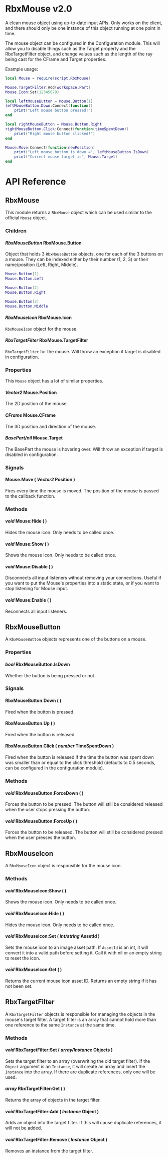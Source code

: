 # RbxMouse v2.0
A clean mouse object using up-to-date input APIs. Only works on the client, and there should only be one instance of this object running at one point in time.

The mouse object can be configured in the Configuration module. This will allow you to disable things such as the Target property and the RbxTargetFilter object, and change values such as the length of the ray being cast for the CFrame and Target properties.

Example usage:

```lua
local Mouse = require(script.RbxMouse)

Mouse.TargetFilter:Add(workspace.Part)
Mouse.Icon:Set(12345678)

local leftMouseButton = Mouse.Button[1]
leftMouseButton.Down:Connect(function()
    print("Left mouse button pressed!")
end

local rightMouseButton = Mouse.Button.Right
rightMouseButton.Click:Connect(function(timeSpentDown))
    print("Right mouse button clicked!")
end

Mouse.Move:Connect(function(newPosition)
    print("Left mouse button is down =", leftMouseButton.IsDown)
    print("Current mouse target is", Mouse.Target)
end
```

# API Reference
## RbxMouse
This module returns a `RbxMouse` object which can be used similar to the official `Mouse` object.

### Children
#### *RbxMouseButton* RbxMouse.Button
Object that holds 3 `RbxMouseButton` objects, one for each of the 3 buttons on a mouse.
They can be indexed either by their number (1, 2, 3) or their name/position (Left, Right, Middle).

```lua
Mouse.Button[1]
Mouse.Button.Left

Mouse.Button[2]
Mouse.Button.Right

Mouse.Button[3]
Mouse.Button.Middle
```

#### *RbxMouseIcon* RbxMouse.Icon
`RbxMouseIcon` object for the mouse.

#### *RbxTargetFilter* RbxMouse.TargetFilter
`RbxTargetFilter` for the mouse. Will throw an exception if target is disabled in configuration.

### Properties
This `Mouse` object has a lot of similar properties.

#### *Vector2* Mouse.Position
The 2D position of the mouse.

#### *CFrame* Mouse.CFrame
The 3D position and direction of the mouse.

#### *BasePart/nil* Mouse.Target
The BasePart the mouse is hovering over. Will throw an exception if target is disabled in configuration.

### Signals
#### Mouse.Move ( *Vector2* Position )
Fires every time the mouse is moved. The position of the mouse is passed to the callback function.

### Methods
#### *void* Mouse:Hide ( )
Hides the mouse icon. Only needs to be called once.

#### *void* Mouse:Show ( )
Shows the mouse icon. Only needs to be called once.

#### *void* Mouse:Disable ( )
Disconnects all input listeners without removing your connections. Useful if you want to put the Mouse's properties into a static state, or if you want to stop listening for Mouse input.

#### *void* Mouse:Enable ( )
Reconnects all input listeners.

## RbxMouseButton
A `RbxMouseButton` objects represents one of the buttons on a mouse.

### Properties
#### *bool* RbxMouseButton.IsDown
Whether the button is being pressed or not.

### Signals
#### RbxMouseButton.Down ( )
Fired when the button is pressed.

#### RbxMouseButton.Up ( )
Fired when the button is released.

#### RbxMouseButton.Click ( *number* TimeSpentDown )
Fired when the button is released if the time the button was spent down was smaller than or equal to the click threshold (defaults to 0.5 seconds, can be configured in the configuration module).

### Methods
#### *void* RbxMouseButton:ForceDown ( )
Forces the button to be pressed. The button will still be considered released when the user stops pressing the button.

#### *void* RbxMouseButton:ForceUp ( )
Forces the button to be released. The button will still be considered pressed when the user presses the button.

## RbxMouseIcon
A `RbxMouseIcon` object is responsible for the mouse icon.

### Methods
#### *void* RbxMouseIcon:Show ( )
Shows the mouse icon. Only needs to be called once.

#### *void* RbxMouseIcon:Hide ( )
Hides the mouse icon. Only needs to be called once.

#### *void* RbxMouseIcon:Set ( *int/string* AssetId )
Sets the mouse icon to an image asset path. If `AssetId` is an int, it will convert it into a valid path before setting it. Call it with nil or an empty string to reset the icon.

#### *void* RbxMouseIcon:Get ( )
Returns the current mouse icon asset ID. Returns an empty string if it has not been set.

## RbxTargetFilter
A `RbxTargetFilter` objects is responsible for managing the objects in the mouse's target filter. A target filter is an array that cannot hold more than one reference to the same `Instance` at the same time.

### Methods
#### *void* RbxTargetFilter:Set ( *array<Instance>/Instance* Objects )
Sets the target filter to an array (overwriting the old target filter). If the `Object` argument is an `Instance`, it will create an array and insert the `Instance` into the array. If there are duplicate references, only one will be used.

#### *array<Instance>* RbxTargetFilter:Get ( )
Returns the array of objects in the target filter.

#### *void* RbxTargetFilter:Add ( *Instance* Object )
Adds an object into the target filter. If this will cause duplicate references, it will not be added.

#### *void* RbxTargetFilter:Remove ( *Instance* Object )
Removes an instance from the target filter.
